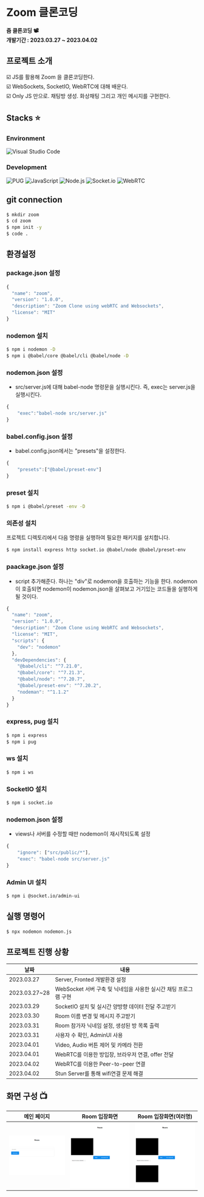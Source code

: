 # Zoom 클론코딩
**줌 클론코딩 📽** </br>
**개발기간 : 2023.03.27 ~ 2023.04.02**

## 프로젝트 소개
☑️ JS를 활용해 Zoom 을 클론코딩한다. </br>
☑️ WebSockets, SocketIO, WebRTC에 대해 배운다. </br>
☑️ Only JS 만으로. 채팅방 생성. 화상채팅 그리고 개인 메시지를 구현한다. </br>

## Stacks ⭐
### Environment
![Visual Studio Code](https://img.shields.io/badge/VisualStudioCode-007ACC?style=for-the-badge&logo=VisualStudioCode&logoColor=white)

### Development
![PUG](https://img.shields.io/badge/Pug-A86454?style=for-the-badge&logo=Pug&logoColor=white)
![JavaScript](https://img.shields.io/badge/JavaScript-F7DF1E?style=for-the-badge&logo=Javascript&logoColor=white)
![Node.js](https://img.shields.io/badge/Node.js-339933?style=for-the-badge&logo=nodedotjs&logoColor=white)
![Socket.io](https://img.shields.io/badge/Socket.io-010101?style=for-the-badge&logo=Socket.io&logoColor=white)
![WebRTC](https://img.shields.io/badge/WebRTC-333333?style=for-the-badge&logo=WebRTC&logoColor=white)


## git connection

```bash
$ mkdir zoom
$ cd zoom
$ npm init -y
$ code .
```

## 환경설정
### package.json 설정
```js
{
  "name": "zoom",
  "version": "1.0.0",
  "description": "Zoom Clone using webRTC and Websockets",
  "license": "MIT"
}
```

### nodemon 설치
```bash
$ npm i nodemon -D
$ npm i @babel/core @babel/cli @babel/node -D
```

### nodemon.json 설정
- src/server.js에 대해 babel-node 명령문을 실행시킨다. 즉, exec는 server.js을 실행시킨다.
```js
{
    "exec":"babel-node src/server.js"
}
```

### babel.config.json 설정
- babel.config.json에서는 "presets"을 설정한다.
```js
{
    "presets":["@babel/preset-env"]
}
```

### preset 설치
```bash
$ npm i @babel/preset -env -D
```

### 의존성 설치
프로젝트 디렉토리에서 다음 명령을 실행하여 필요한 패키지를 설치합니다.
```bash
$ npm install express http socket.io @babel/node @babel/preset-env
```

### paackage.json 설정
- script 추가해준다. 하나는 "div"로 nodemon을 호출하는 기능을 한다. nodemon이 호출되면 nodemon이 nodemon.json을 살펴보고 거기있는 코드들을 실행하게 될 것이다.
```js
{
  "name": "zoom",
  "version": "1.0.0",
  "description": "Zoom Clone using WebRTC and Websockets",
  "license": "MIT",
  "scripts": {
    "dev": "nodemon"
  },
  "devDependencies": {
    "@babel/cli": "^7.21.0",
    "@babel/core": "^7.21.3",
    "@babel/node": "^7.20.7",
    "@babel/preset-env": "^7.20.2",
    "nodeman": "^1.1.2"
  }
}
```

### express, pug 설치
```bash
$ npm i express
$ npm i pug
```

### ws 설치
```bash
$ npm i ws
```

### SocketIO 설치
```bash
$ npm i socket.io
```

### nodemon.json 설정
- views나 서버를 수정할 때만 nodemon이 재시작되도록 설정
```js
{
    "ignore": ["src/public/*"],
    "exec": "babel-node src/server.js"
}
```

### Admin UI 설치
```bash
$ npm i @socket.io/admin-ui
```

## 실행 명령어
```bash
$ npx nodemon nodemon.js
```

## 프로젝트 진행 상황
| 날짜 |     내용      |
| ---- | ------------- |
|2023.03.27 | Server, Fronted 개발환경 설정 |
|2023.03.27~28 | WebSocket 서버 구축 및 닉네임을 사용한 실시간 채팅 프로그램 구현 |
|2023.03.29 | SocketIO 설치 및 실시간 양방향 데이터 전달 주고받기 |
|2023.03.30 | Room 이름 변경 및 메시지 주고받기 |
|2023.03.31 | Room 참가자 닉네임 설정, 생성된 방 목록 출력 |
|2023.03.31 | 사용자 수 확인, AdminUI 사용  |
|2023.04.01 | Video, Audio 버튼 제어 및 카메라 전환 |
|2023.04.01 | WebRTC를 이용한 방입장, 브라우저 연결, offer 전달 |
|2023.04.02 | WebRTC를 이용한 Peer-to-peer 연결 |
|2023.04.02 | Stun Server를 통해 wifi연결 문제 해결 |

## 화면 구성 📺
| 메인 페이지 | Room 입장화면 | Room 입장화면(여러명) |
| :----------------: | :---------------: | :---------------: |
| <img src="/img/메인페이지.png"> | <img src="/img/Room입장화면.png"> | <img src="/img/Room입장화면(여러명).png"> |
